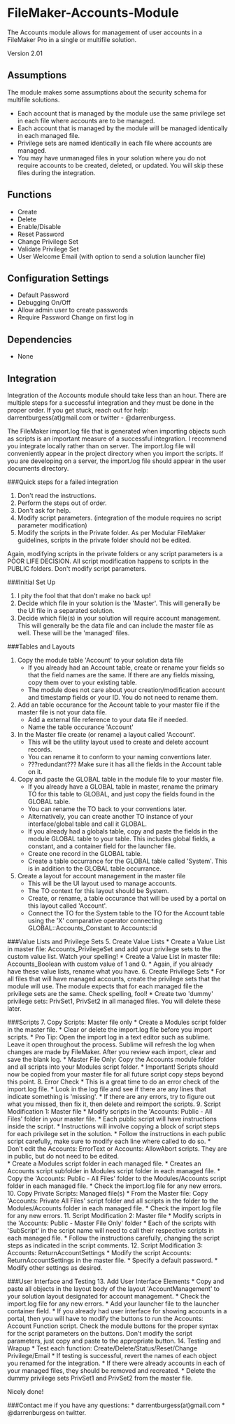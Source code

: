 FileMaker-Accounts-Module
=========================

The Accounts module allows for management of user accounts in a FileMaker Pro in a single or multifile solution.

Version 2.01

Assumptions
-----------
The module makes some assumptions about the security schema for multifile solutions.
* Each account that is managed by the module use the same privilege set in each file where accounts are to be managed.
* Each account that is managed by the module will be managed identically in each managed file.
* Privilege sets are named identically in each file where accounts are managed.
* You may have unmanaged files in your solution where you do not require accounts to be created, deleted, or updated. You will skip these files during the integration.

Functions
---------
* Create
* Delete
* Enable/Disable
* Reset Password
* Change Privilege Set
* Validate Privilege Set
* User Welcome Email (with option to send a solution launcher file)

Configuration Settings
----------------------
* Default Password
* Debugging On/Off
* Allow admin user to create passwords
* Require Password Change on first log in

Dependencies
------------
* None

Integration
-----------
Integration of the Accounts module should take less than an hour. There are multiple steps for a successful integration and they must be done in the proper order. If you get stuck, reach out for help: darrentburgess(at)gmail.com or twitter - @darrenburgess.

The FileMaker import.log file that is generated when importing objects such as scripts is an important measure of a successful integration. I recommend you integrate locally rather than on server.  The import.log file will conveniently appear in the project directory when you import the scripts. If you are developing on a server, the import.log file should appear in the user documents directory.

###Quick steps for a failed integration
1. Don't read the instructions.
2. Perform the steps out of order.
3. Don't ask for help.
4. Modify script parameters. (integration of the module requires no script parameter modification)
5. Modify the scripts in the Private folder. As per Modular FileMaker guidelines, scripts in the private folder should not be edited.

Again, modifying scripts in the private folders or any script parameters is a POOR LIFE DECISION. All script modification happens to scripts in the PUBLIC folders. Don't modify script parameters.

###Initial Set Up
1. I pity the fool that that don't make no back up!
2. Decide which file in your solution is the 'Master'. This will generally be the UI file in a separated solution.
3. Decide which file(s) in your solution will require account management. This will generally be the data file and can include the master file as well. These will be the 'managed' files.

###Tables and Layouts
1. Copy the module table 'Account' to your solution data file
	* If you already had an Account table, create or rename your fields so that the field names are the same. If there are any fields missing, copy them over to your existing table.
	* The module does not care about your creation/modification account and timestamp fields or your ID. You do not need to rename them.
2.	Add an table occurance for the Account table to your master file if the master file is not your data file.
	* Add a external file reference to your data file if needed.
	* Name the table occurance 'Account'
3. In the Master file create (or rename) a layout called 'Account'. 
	* This will be the utility layout used to create and delete account records.
	* You can rename it to conform to your naming conventions later.
	* ???redundant??? Make sure it has all the fields in the Account table on it.
4. Copy and paste the GLOBAL table in the module file to your master file.  
	* If you already have a GLOBAL table in master, rename the primary TO for this table to GLOBAL, and just copy the fields found in the GLOBAL table.  
	* You can rename the TO back to your conventions later.  
	* Alternatively, you can create another TO instance of your interface/global table and call it GLOBAL.
	* If you already had a globals table, copy and paste the fields in the module GLOBAL table to your table. This includes global fields, a constant, and a container field for the launcher file.
	* Create one record in the GLOBAL table.
	* Create a table occurrance for the GLOBAL table called 'System'. This is in addition to the GLOBAL table occurrance.
5. Create a layout for account management in the master file
	* This will be the UI layout used to manage accounts.
	* The TO context for this layout should be System.  
	* Create, or rename, a table occurance that will be used by a portal on this layout called 'Account'.
	* Connect the TO for the System table to the TO for the Account table using the 'X' comparative operator connecting GLOBAL::Accounts_Constant to Accounts::id

###Value Lists and Privilege Sets
5. Create Value Lists
	* Create a Value List in master file: Accounts_PrivilegeSet and add your privilege sets to the custom value list. Watch your spelling! 
	* Create a Value List in master file: Accounts_Boolean with custom value of 1 and 0.
	* Again, if you already have these value lists, rename what you have.
6. Create Privilege Sets
	* For all files that will have managed accounts, create the privilege sets that the module will use. The module expects that for each managed file the privilege sets are the same. Check spelling, fool!
	* Create two 'dummy' privilege sets: PrivSet1, PrivSet2 in all managed files. You will delete these later.

###Scripts
7. Copy Scripts: Master file only
	* Create a Modules script folder in the master file.
	* Clear or delete the import.log file before you import scripts. 
	* Pro Tip: Open the import log in a text editor such as sublime. Leave it open throughout the process. Sublime will refresh the log when changes are made by FileMaker. After you review each import, clear and save the blank log.
	* Master File Only: Copy the Accounts module folder and all scripts into your Modules script folder.
	* Important! Scripts should now be copied from your master file for all future script copy steps beyond this point.
8. Error Check
	* This is a great time to do an error check of the import.log file.
	* Look in the log file and see if there are any lines that indicate something is 'missing'.
	* If there are any errors, try to figure out what you missed, then fix it, then delete and reimport the scripts.
9. Script Modification 1: Master file
	* Modify scripts in the 'Accounts: Public - All Files' folder in your master file.
	* Each public script will have instructions inside the script.
	* Instructions will involve copying a block of script steps for each privilege set in the solution.
	* Follow the instructions in each public script carefully, make sure to modify each line where called to do so.
	* Don't edit the Accounts: ErrorText or Accounts: AllowAbort scripts.  They are in public, but do not need to be edited.  
	* Create a Modules script folder in each managed file.
	* Creates an Accounts script subfolder in Modules script folder in each managed file.
	* Copy the 'Accounts: Public - All Files' folder to the Modules/Accounts script folder in each managed file.
	* Check the import.log file for any new errors.
10. Copy Private Scripts: Managed file(s)
	* From the Master file: Copy 'Accounts: Private All Files' script folder and all scripts in the folder to the Modules/Accounts folder in each managed file.
	* Check the import.log file for any new errors.
11. Script Modification 2: Master file
	* Modify scripts in the 'Accounts: Public - Master File Only' folder
	* Each of the scripts with 'SubScript' in the script name will need to call their respective scripts in each managed file.
	* Follow the instructions carefully, changing the script steps as indicated in the script comments.
12. Script Modification 3: Accounts: ReturnAccountSettings
	* Modify the script Accounts: ReturnAccountSettings in the master file.
	* Specify a default password.
	* Modify other settings as desired.

###User Interface and Testing
13. Add User Interface Elements
	* Copy and paste all objects in the layout body of the layout 'AccountManagement' to your solution layout designated for account management.
	* Check the import.log file for any new errors.
	* Add your launcher file to the launcher container field.
	* If you already had user interface for showing accounts in a portal, then you will have to modify the buttons to run the Accounts: Account Function script.  Check the module buttons for the proper syntax for the script parameters on the buttons. Don't modify the script parameters, just copy and paste to the appropriate button.
14. Testing and Wrapup
	* Test each function: Create/Delete/Status/Reset/Change Privilege/Email
	* If testing is successful, revert the names of each object you renamed for the integration.
	* If there were already accounts in each of your managed files, they should be removed and recreated.
	* Delete the dummy privilege sets PrivSet1 and PrivSet2 from the master file.

Nicely done!

###Contact me if you have any questions:
	* darrentburgess(at)gmail.com
	* @darrenburgess on twitter.





